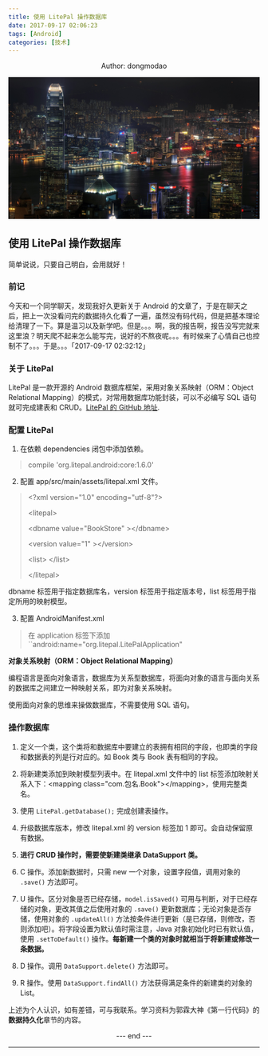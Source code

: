 ```yaml
---
title: 使用 LitePal 操作数据库
date: 2017-09-17 02:06:23
tags: [Android]
categories: [技术]
---
```

<center>
Author: dongmodao
</center>

![](使用-LitePal-操作数据库/night.jpg)

## 使用 LitePal 操作数据库

简单说说，只要自己明白，会用就好！
<!--more-->
### 前记

今天和一个同学聊天，发现我好久更新关于 Android 的文章了，于是在聊天之后，把上一次没看问完的数据持久化看了一遍，虽然没有码代码，但是把基本理论给清理了一下。算是温习以及新学吧。但是。。。啊，我的报告啊，报告没写完就来这里浪？明天爬不起来怎么能写完，说好的不熬夜呢。。。有时候来了心情自己也控制不了。。。于是。。。「2017-09-17 02:32:12」

### 关于 LitePal

LitePal 是一款开源的 Android 数据库框架，采用对象关系映射（ORM：Object Relational Mapping）的模式，对常用数据库功能封装，可以不必编写 SQL 语句就可完成建表和 CRUD。[LitePal 的 GitHub 地址](https://github.com/LitePalFramework/LitePal).

### 配置 LitePal

1. 在依赖 dependencies 闭包中添加依赖。
> compile 'org.litepal.android:core:1.6.0'

2. 配置 app/src/main/assets/litepal.xml 文件。
> &lt;?xml version="1.0" encoding="utf-8"?&gt;
>
>  &lt;litepal&gt;
>
>  &lt;dbname value="BookStore" &gt;&lt;/dbname&gt;
>
>  &lt;version value="1" &gt;&lt;/version&gt;
>
>  &lt;list&gt;
>  &lt;/list&gt;
>
> &lt;/litepal&gt;

 dbname 标签用于指定数据库名，version 标签用于指定版本号，list 标签用于指定所用的映射模型。

3. 配置 AndroidManifest.xml
> 在 application 标签下添加 ``android:name="org.litepal.LitePalApplication"

**对象关系映射（ORM：Object Relational Mapping）**

编程语言是面向对象语言，数据库为关系型数据库，将面向对象的语言与面向关系的数据库之间建立一种映射关系，即为对象关系映射。

使用面向对象的思维来操做数据库，不需要使用 SQL 语句。

### 操作数据库

1. 定义一个类，这个类将和数据库中要建立的表拥有相同的字段，也即类的字段和数据表的列是行对应的。如 Book 类与 Book 表有相同的字段。

2. 将新建类添加到映射模型列表中。在 litepal.xml 文件中的 list 标签添加映射关系入下：&lt;mapping class="com.包名.Book"&gt;&lt;/mapping&gt;，使用完整类名。

3. 使用 ``LitePal.getDatabase();`` 完成创建表操作。

4. 升级数据库版本，修改 litepal.xml 的 version 标签加 1 即可。会自动保留原有数据。

5. **进行 CRUD 操作时，需要使新建类继承 DataSupport 类。**

6. C 操作。添加新数据时，只需 new 一个对象，设置字段值，调用对象的 ``.save()`` 方法即可。

7. U 操作。区分对象是否已经存储，``model.isSaved()`` 可用与判断，对于已经存储的对象，更改其值之后使用对象的 ``.save()`` 更新数据库；无论对象是否存储，使用对象的 ``.updateAll()`` 方法按条件进行更新（是已存储，则修改，否则添加吧）。将字段设置为默认值时需注意，Java 对象初始化时已有默认值，使用 ``.setToDefault()`` 操作。**每新建一个类的对象时就相当于将新建或修改一条数据。**

8. D 操作。调用 ``DataSupport.delete()`` 方法即可。

9. R 操作。使用 ``DataSupport.findAll()`` 方法获得满足条件的新建类的对象的 List。

上述为个人认识，如有差错，可与我联系。学习资料为郭霖大神《第一行代码》的**数据持久化**章节的内容。

<center> --- end --- </center>

---
